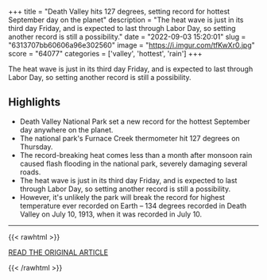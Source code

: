 +++
title = "Death Valley hits 127 degrees, setting record for hottest September day on the planet"
description = "The heat wave is just in its third day Friday, and is expected to last through Labor Day, so setting another record is still a possibility."
date = "2022-09-03 15:20:01"
slug = "6313707bb60606a96e302560"
image = "https://i.imgur.com/tfKwXr0.jpg"
score = "64077"
categories = ['valley', 'hottest', 'rain']
+++

The heat wave is just in its third day Friday, and is expected to last through Labor Day, so setting another record is still a possibility.

## Highlights

- Death Valley National Park set a new record for the hottest September day anywhere on the planet.
- The national park's Furnace Creek thermometer hit 127 degrees on Thursday.
- The record-breaking heat comes less than a month after monsoon rain caused flash flooding in the national park, severely damaging several roads.
- The heat wave is just in its third day Friday, and is expected to last through Labor Day, so setting another record is still a possibility.
- However, it's unlikely the park will break the record for highest temperature ever recorded on Earth – 134 degrees recorded in Death Valley on July 10, 1913, when it was recorded in July 10.

---

{{< rawhtml >}}
  <p class="article-category">
    <a target="_blank" href="https://www.cbsnews.com/losangeles/news/death-valley-127-degrees-record-hottest-september-day-on-the-planet/">READ THE ORIGINAL ARTICLE</a>
  </p>
{{< /rawhtml >}}
